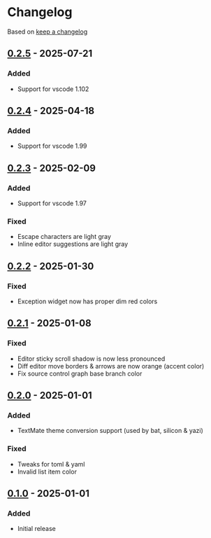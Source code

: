 # Changelog

Based on [keep a changelog](http://keepachangelog.com/)

## [0.2.5] - 2025-07-21

### Added

- Support for vscode 1.102

## [0.2.4] - 2025-04-18

### Added

- Support for vscode 1.99

## [0.2.3] - 2025-02-09

### Added

- Support for vscode 1.97

### Fixed

- Escape characters are light gray
- Inline editor suggestions are light gray

## [0.2.2] - 2025-01-30

### Fixed

- Exception widget now has proper dim red colors

## [0.2.1] - 2025-01-08

### Fixed

- Editor sticky scroll shadow is now less pronounced
- Diff editor move borders & arrows are now orange (accent color)
- Fix source control graph base branch color

## [0.2.0] - 2025-01-01

### Added

- TextMate theme conversion support (used by bat, silicon & yazi)

### Fixed

- Tweaks for toml & yaml
- Invalid list item color

## [0.1.0] - 2025-01-01

### Added

- Initial release

[0.2.5]: https://github.com/GrzegorzKozub/gruvbox-material-flat/compare/v0.2.4...v0.2.5
[0.2.4]: https://github.com/GrzegorzKozub/gruvbox-material-flat/compare/v0.2.3...v0.2.4
[0.2.3]: https://github.com/GrzegorzKozub/gruvbox-material-flat/compare/v0.2.2...v0.2.3
[0.2.2]: https://github.com/GrzegorzKozub/gruvbox-material-flat/compare/v0.2.1...v0.2.2
[0.2.1]: https://github.com/GrzegorzKozub/gruvbox-material-flat/compare/v0.2.0...v0.2.1
[0.2.0]: https://github.com/GrzegorzKozub/gruvbox-material-flat/compare/v0.1.0...v0.2.0
[0.1.0]: https://github.com/GrzegorzKozub/gruvbox-material-flat/releases/tag/v0.1.0
